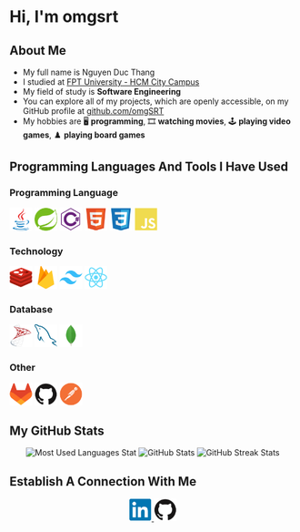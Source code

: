 # Hi, I'm omgsrt

## About Me
- My full name is Nguyen Duc Thang
- I studied at [FPT University - HCM City Campus](https://daihoc.fpt.edu.vn/truong-thanh-vien/campus-tp-ho-chi-minh/)
- My field of study is **Software Engineering**
- You can explore all of my projects, which are openly accessible, on my GitHub profile at [github.com/omgSRT](https://github.com/omgSRT)
- My hobbies are 🖥️ **programming**, 🎞️ **watching movies**, 🕹️ **playing video games**, ♟️ **playing board games**

## Programming Languages And Tools I Have Used
### Programming Language
<p>
    <img src="https://raw.githubusercontent.com/devicons/devicon/master/icons/java/java-original.svg" alt="java" width="40" height="40"/>
    <img src="https://raw.githubusercontent.com/devicons/devicon/master/icons/spring/spring-original.svg" alt="java" width="40" height="40"/>
    <img src="https://raw.githubusercontent.com/devicons/devicon/master/icons/csharp/csharp-line.svg" alt="csharp" width="40" height="40"/>
    <img src="https://raw.githubusercontent.com/devicons/devicon/master/icons/html5/html5-original.svg" alt="html" width="40" height="40"/>
    <img src="https://raw.githubusercontent.com/devicons/devicon/master/icons/css3/css3-original.svg" alt="css" width="40" height="40"/>
    <img src="https://raw.githubusercontent.com/devicons/devicon/master/icons/javascript/javascript-plain.svg" alt="javascript" width="40" height="40"/>
</p>

### Technology
<p>
    <img src="https://raw.githubusercontent.com/devicons/devicon/master/icons/redis/redis-original.svg" alt="redis" width="40" height="40"/>
    <img src="https://raw.githubusercontent.com/devicons/devicon/master/icons/firebase/firebase-original.svg" alt="firebase" width="40" height="40"/>
    <img src="https://raw.githubusercontent.com/devicons/devicon/master/icons/tailwindcss/tailwindcss-original.svg" alt="tailwindcss" width="40" height="40"/>
    <img src="https://raw.githubusercontent.com/devicons/devicon/master/icons/react/react-original.svg" alt="react" width="40" height="40"/>
</p>

### Database
<p>
    <img src="https://raw.githubusercontent.com/devicons/devicon/master/icons/microsoftsqlserver/microsoftsqlserver-original.svg" alt="mssql" width="40" height="40"/>
    <img src="https://raw.githubusercontent.com/devicons/devicon/master/icons/mysql/mysql-original.svg" alt="mysql" width="40" height="40"/>
    <img src="https://raw.githubusercontent.com/devicons/devicon/master/icons/mongodb/mongodb-original.svg" alt="mongodb" width="40" height="40"/>
</p>

### Other
<p>
    <img src="https://raw.githubusercontent.com/devicons/devicon/master/icons/gitlab/gitlab-original.svg" alt="gitlab" width="40" height="40"/>
    <img src="https://raw.githubusercontent.com/devicons/devicon/master/icons/github/github-original.svg" alt="github" width="40" height="40"/>
    <img src="https://raw.githubusercontent.com/devicons/devicon/master/icons/postman/postman-original.svg" alt="postman" width="40" height="40"/>
</p>


## My GitHub Stats
<p align="center">
    <img src="https://github-readme-stats.vercel.app/api/top-langs/?username=omgsrt&theme=radical&hide_border=true&include_all_commits=true&count_private=true&layout=compact" alt="Most Used Languages Stat" />
  <img src="https://github-readme-stats.vercel.app/api?username=omgsrt&show_icons=true&theme=radical&hide_border=true&count_private=true" alt="GitHub Stats" />
  <img src="https://github-readme-streak-stats.herokuapp.com/?user=omgSRT&theme=radical&stroke=FF007A&ring=FF007A&fire=FF007A&currStreakNum=A9FEF7&currStreakLabel=A9FEF7&sideNums=A9FEF7&sideLabels=A9FEF7&dates=FFFFFF" alt="GitHub Streak Stats" />
</p>

## Establish A Connection With Me
<p align="center">
  <a href="https://www.linkedin.com/in/omgsrt/">
    <img src="https://raw.githubusercontent.com/devicons/devicon/master/icons/linkedin/linkedin-original.svg" alt="LinkedIn" width="40" height="40"/>
  </a>
  <a href="https://github.com/omgSRT">
    <img src="https://raw.githubusercontent.com/devicons/devicon/master/icons/github/github-original.svg" alt="GitHub" width="40" height="40"/>
  </a>
</p>